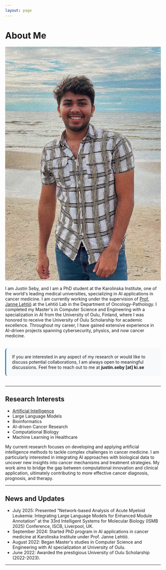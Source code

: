 ```yaml
---
layout: page
---
```


<style>
.contact-box {
    background: #f8f9fa;
    padding: 1.2rem;
    border-radius: 8px;
    border-left: 3px solid #007acc;
    margin: 2rem 0;
}
</style>

# About Me

<img src="images/Profile Picture.jpeg" class="floatpic">

I am Justin Seby, and I am a PhD student at the Karolinska Institute, one of the world's leading medical universities, specializing in AI applications in cancer medicine. I am currently working under the supervision of [Prof. Janne Lehtiö](https://ki.se/en/onkpat/janne-lehtio-group) at the Lehtiö Lab in the Department of Oncology-Pathology. I completed my Master's in Computer Science and Engineering with a specialization in AI from the University of Oulu, Finland, where I was honored to receive the University of Oulu Scholarship for academic excellence. Throughout my career, I have gained extensive experience in AI-driven projects spanning cybersecurity, physics, and now cancer medicine.

<div class="contact-box">
If you are interested in any aspect of my research or would like to discuss potential collaborations, I am always open to meaningful discussions. Feel free to reach out to me at <strong>justin.seby [at] ki.se</strong>
</div>

---

## Research Interests

- [Artificial Intelligence](https://scholar.google.com/citations?view_op=search_authors&hl=en&mauthors=label:artificial_intelligence)
- Large Language Models
- Bioinformatics
- AI-driven Cancer Research
- Computational Biology
- Machine Learning in Healthcare

My current research focuses on developing and applying artificial intelligence methods to tackle complex challenges in cancer medicine. I am particularly interested in integrating AI approaches with biological data to uncover new insights into cancer mechanisms and treatment strategies. My work aims to bridge the gap between computational innovation and clinical application, ultimately contributing to more effective cancer diagnosis, prognosis, and therapy.

---

## News and Updates

- July 2025:  Presented “Network-based Analysis of Acute Myeloid Leukemia: Integrating Large Language Models for Enhanced Module Annotation” at the 33rd Intelligent Systems for Molecular Biology (ISMB 2025) Conference, ISCB, Liverpool, UK.
- September 2024: Started PhD program in AI applications in cancer medicine at Karolinska Institute under Prof. Janne Lehtiö.
- August 2022: Began Master's studies in Computer Science and Engineering with AI specialization at University of Oulu.
- June 2022: Awarded the prestigious University of Oulu Scholarship (2022-2023).

---

